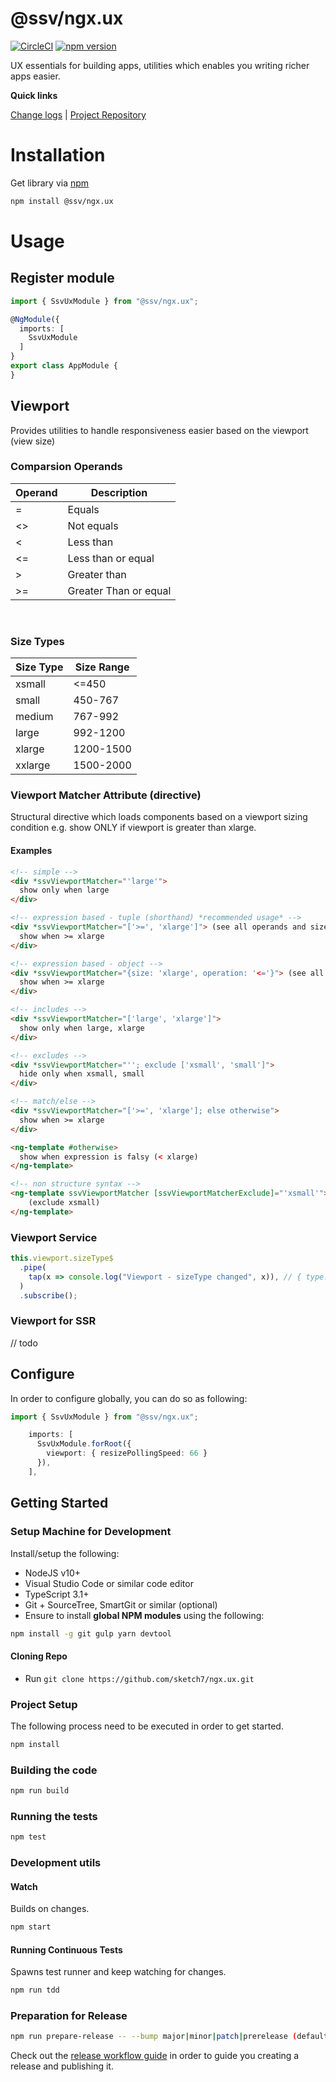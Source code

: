 [projecturi]: https://github.com/sketch7/ngx.ux
[projectgit]: https://github.com/sketch7/ngx.ux.git
[changelog]: ./CHANGELOG.md
[releaseworkflowwiki]: ./docs/RELEASE-WORKFLOW.md

[npm]: https://www.npmjs.com

# @ssv/ngx.ux
[![CircleCI](https://circleci.com/gh/sketch7/ngx.ux.svg?style=shield)](https://circleci.com/gh/sketch7/ngx.ux)
[![npm version](https://badge.fury.io/js/%40ssv%2Fngx.ux.svg)](https://badge.fury.io/js/%40ssv%2Fngx.ux)

UX essentials for building apps, utilities which enables you writing richer apps easier.

**Quick links**

[Change logs][changeLog] | [Project Repository][projectUri]

# Installation

Get library via [npm]

```bash
npm install @ssv/ngx.ux
```

# Usage

## Register module

```ts
import { SsvUxModule } from "@ssv/ngx.ux";

@NgModule({
  imports: [
    SsvUxModule
  ]
}
export class AppModule {
}
```

## Viewport
Provides utilities to handle responsiveness easier based on the viewport (view size)

### Comparsion Operands
| Operand | Description           |
|---------|-----------------------|
| =       | Equals                |
| <>      | Not equals            |
| <       | Less than             |
| <=      | Less than or equal    |
| >       | Greater than          |
| >=      | Greater Than or equal |

<br>

### Size Types
| Size Type | Size Range |
|-----------|------------|
| xsmall    | <=450      |
| small     | 450-767    |
| medium    | 767-992    |
| large     | 992-1200   |
| xlarge    | 1200-1500  |
| xxlarge   | 1500-2000  |


### Viewport Matcher Attribute (directive)
Structural directive which loads components based on a viewport sizing condition e.g. show ONLY if viewport is greater than xlarge.


#### Examples

```html
<!-- simple -->
<div *ssvViewportMatcher="'large'">
  show only when large
</div>

<!-- expression based - tuple (shorthand) *recommended usage* -->
<div *ssvViewportMatcher="['>=', 'xlarge']"> (see all operands and sizes)
  show when >= xlarge
</div>

<!-- expression based - object -->
<div *ssvViewportMatcher="{size: 'xlarge', operation: '<='}"> (see all operands and sizes)
  show when >= xlarge
</div>

<!-- includes -->
<div *ssvViewportMatcher="['large', 'xlarge']">
  show only when large, xlarge
</div>

<!-- excludes -->
<div *ssvViewportMatcher="''; exclude ['xsmall', 'small']">
  hide only when xsmall, small
</div>

<!-- match/else -->
<div *ssvViewportMatcher="['>=', 'xlarge']; else otherwise">
  show when >= xlarge
</div>

<ng-template #otherwise>
  show when expression is falsy (< xlarge)
</ng-template>

<!-- non structure syntax -->
<ng-template ssvViewportMatcher [ssvViewportMatcherExclude]="'xsmall'">
    (exclude xsmall)
</ng-template>
```

### Viewport Service

```ts
this.viewport.sizeType$
  .pipe(
    tap(x => console.log("Viewport - sizeType changed", x)), // { type: 4, name: "xlarge", widthThreshold: 1500 }
  )
  .subscribe();
```

### Viewport for SSR
// todo


## Configure
In order to configure globally, you can do so as following:

```ts
import { SsvUxModule } from "@ssv/ngx.ux";

    imports: [
      SsvUxModule.forRoot({
        viewport: { resizePollingSpeed: 66 }
      }),
    ],
```


## Getting Started

### Setup Machine for Development

Install/setup the following:

* NodeJS v10+
* Visual Studio Code or similar code editor
* TypeScript 3.1+
* Git + SourceTree, SmartGit or similar (optional)
* Ensure to install **global NPM modules** using the following:

```bash
npm install -g git gulp yarn devtool
```

#### Cloning Repo

* Run `git clone https://github.com/sketch7/ngx.ux.git`

### Project Setup

The following process need to be executed in order to get started.

```bash
npm install
```

### Building the code

```bash
npm run build
```

### Running the tests

```bash
npm test
```

### Development utils

#### Watch

Builds on changes.

```bash
npm start
```

#### Running Continuous Tests

Spawns test runner and keep watching for changes.

```bash
npm run tdd
```

### Preparation for Release

```bash
npm run prepare-release -- --bump major|minor|patch|prerelease (default: patch)
```

Check out the [release workflow guide][releaseworkflowwiki] in order to guide you creating a release and publishing it.
